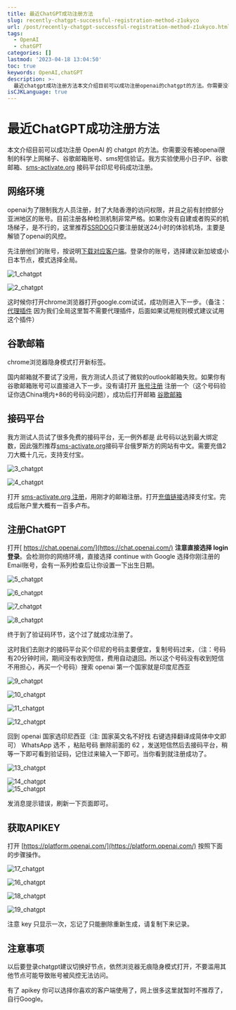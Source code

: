 ```yaml
---
title: 最近ChatGPT成功注册方法
slug: recently-chatgpt-successful-registration-method-z1ukyco
url: /post/recently-chatgpt-successful-registration-method-z1ukyco.html
tags:
  - OpenAI
  - chatGPT
categories: []
lastmod: '2023-04-18 13:04:50'
toc: true
keywords: OpenAI,chatGPT
description: >-
  最近chatgpt成功注册方法本文介绍目前可以成功注册openai的chatgpt的方法。你需要没有被openai限制的科学上网梯子谷歌邮箱账号sms短信验证。我方实验使用小日子ip谷歌邮箱smsactivateorg接码平台印尼号码成功注册。网络环境openai为了限制我方人员注册封了大陆香港的访问权限并且之前有封控部分亚洲地区的账号。目前注册各种检测机制非常严格。如果你没有自建或者购买的机场梯子是不行的这里推荐ssrdog只要注册就送小时的体验机场主要是解锁了openai的风控。先注册他们的账号按说明
isCJKLanguage: true
---
```


# 最近ChatGPT成功注册方法

本文介绍目前可以成功注册 OpenAI 的 chatgpt 的方法。你需要没有被openai限制的科学上网梯子、谷歌邮箱账号、sms短信验证。我方实验使用小日子IP、谷歌邮箱、[sms-activate.org](https://sms-activate.org/?ref=6495018) 接码平台印尼号码成功注册。

## 网络环境

openai为了限制我方人员注册，封了大陆香港的访问权限，并且之前有封控部分亚洲地区的账号。目前注册各种检测机制非常严格。如果你没有自建或者购买的机场梯子，是不行的，这里推荐[SSRDOG](https://dog.ssrdog.cc/#/register?code=EGfp8G8j)只要注册就送24小时的体验机场，主要是解锁了openai的风控。

先注册他们的账号，按说明[下载对应客户端](https://dog.ssrdog.cc/#/knowledge)。登录你的账号，选择建议新加坡或小日本节点，模式选择全局。

![1_chatgpt](https://cdn.staticaly.com/gh/3zmx/somepic@master/pic/202304171805576.png)

![2_chatgpt](https://cdn.staticaly.com/gh/3zmx/somepic@master/pic/202304171805405.png)

这时候你打开chrome浏览器打开google.com试试，成功则进入下一步。（备注：[代理插件](https://chrome.google.com/webstore/detail/proxy-switchyomega/padekgcemlokbadohgkifijomclgjgif?hl=zh-CN)  因为我们全局这里暂不需要代理插件，后面如果试用规则模式建议试用这个插件）

## 谷歌邮箱

chrome浏览器隐身模式打开新标签。

国内邮箱就不要试了没用，我方测试人员试了微软的outlook邮箱失败。如果你有谷歌邮箱账号可以直接进入下一步。没有请打开 [账号注册](https://accounts.google.com/signup/v2/webcreateaccount?flowName=GlifWebSignIn&flowEntry=SignUp) 注册一个（这个号码验证你选China境内+86的号码没问题），成功后打开邮箱 [谷歌邮箱](https://mail.google.com/)

## 接码平台

我方测试人员试了很多免费的接码平台，无一例外都是  此号码以达到最大绑定数，因此强烈推荐[sms-activate.org](https://sms-activate.org/?ref=6495018)接码平台俄罗斯方的网站有中文。需要充值2刀大概十几元，支持支付宝。

​![3_chatgpt](https://cdn.staticaly.com/gh/3zmx/somepic@master/pic/202304171805404.png)​

![4_chatgpt](https://cdn.staticaly.com/gh/3zmx/somepic@master/pic/202304171805376.png)

打开 [sms-activate.org 注册](https://sms-activate.org/?ref=6495018)，用刚才的邮箱注册。打开[充值链接](https://sms-activate.org/buy)选择支付宝。完成后账户里大概有一百多卢布。

## 注册ChatGPT

打开[ https://chat.openai.com/](https://chat.openai.com/) **注意直接选择 login 登录**。会检测你的网络环境，直接选择 continue with Google 选择你刚注册的Email账号，会有一系列检查后让你设置一下出生日期。

​![5_chatgpt](https://cdn.staticaly.com/gh/3zmx/somepic@master/pic/202304171805062.png)​

​![6_chatgpt](https://cdn.staticaly.com/gh/3zmx/somepic@master/pic/202304171805763.png)​

​![7_chatgpt](https://cdn.staticaly.com/gh/3zmx/somepic@master/pic/202304171806472.png)​

​![8_chatgpt](https://cdn.staticaly.com/gh/3zmx/somepic@master/pic/202304171806162.png)​

终于到了验证码环节，这个过了就成功注册了。

这时我们去刚才的接码平台买个印尼的号码主要便宜，复制号码过来，（注：号码有20分钟时间，期间没有收到短信，费用自动退回。所以这个号码没有收到短信不用担心，再买一个号码）搜索 openai 第一个国家就是印度尼西亚

![9_chatgpt](https://cdn.staticaly.com/gh/3zmx/somepic@master/pic/202304171806783.png)

​![10_chatgpt](https://cdn.staticaly.com/gh/3zmx/somepic@master/pic/202304171806108.png)

​![11_chatgpt](https://cdn.staticaly.com/gh/3zmx/somepic@master/pic/202304171806146.png)​

![12_chatgpt](https://cdn.staticaly.com/gh/3zmx/somepic@master/pic/202304171806482.png)​

回到 openai 国家选印尼西亚（注: 国家英文名不好找 右键选择翻译成简体中文即可）  WhatsApp 选不 ，粘贴号码 删除前面的 62 ，发送短信然后去接码平台，稍等一下即可看到验证码，记住过来输入一下即可。当你看到就注册成功了。

​![13_chatgpt](https://cdn.staticaly.com/gh/3zmx/somepic@master/pic/202304171806918.png)

​![14_chatgpt](https://cdn.staticaly.com/gh/3zmx/somepic@master/pic/202304171806440.png)  
​![15_chatgpt](https://cdn.staticaly.com/gh/3zmx/somepic@master/pic/202304171806154.png)​

发消息提示错误，刷新一下页面即可。

## 获取APIKEY

打开 [https://platform.openai.com/](https://platform.openai.com/) 按照下面的步骤操作。

​![17_chatgpt](https://cdn.staticaly.com/gh/3zmx/somepic@master/pic/202304171806639.png)

​![16_chatgpt](https://cdn.staticaly.com/gh/3zmx/somepic@master/pic/202304171806263.png)

​![18_chatgpt](https://cdn.staticaly.com/gh/3zmx/somepic@master/pic/202304171806936.png)

​![19_chatgpt](https://cdn.staticaly.com/gh/3zmx/somepic@master/pic/202304171806731.png)​​​​

注意 key 只显示一次，忘记了只能删除重新生成，请复制下来记录。

## 注意事项

以后要登录chatgpt建议切换好节点，依然浏览器无痕隐身模式打开，不要滥用其他节点可能导致账号被风控无法访问。

有了 apikey 你可以选择你喜欢的客户端使用了，网上很多这里就暂时不推荐了，自行Google。
